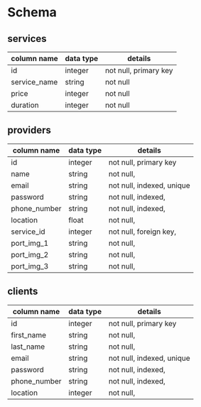 # Schema

## services
column name          | data type | details
---------------------|-----------|-----------------------
id                   | integer   | not null, primary key
service_name         | string    | not null
price                | integer   | not null
duration             | integer   | not null


## providers
column name          | data type | details
---------------------|-----------|-----------------------
id                   | integer   | not null, primary key
name                 | string    | not null,
email                | string    | not null, indexed, unique
password             | string    | not null, indexed,
phone_number         | string    | not null, indexed,
location             | float     | not null,
service_id           | integer   | not null, foreign key,
port_img_1           | string    | not null,
port_img_2           | string    | not null,
port_img_3           | string    | not null,


## clients
column name          | data type | details
---------------------|-----------|-----------------------
id                   | integer   | not null, primary key
first_name           | string    | not null,
last_name            | string    | not null,
email                | string    | not null, indexed, unique
password             | string    | not null, indexed,
phone_number         | string    | not null, indexed,
location             | integer   | not null,